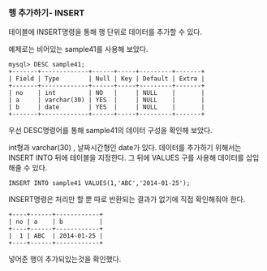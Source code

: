### **행 추가하기**- INSERT

테이블에 INSERT명령을 통해 행 단위로 데이터를 추가할 수 있다.

예제로는 비어있는 sample41를 사용해 보았다.

```mysql
mysql> DESC sample41;
+-------+-------------+------+-----+---------+-------+
| Field | Type        | Null | Key | Default | Extra |
+-------+-------------+------+-----+---------+-------+
| no    | int         | NO   |     | NULL    |       |
| a     | varchar(30) | YES  |     | NULL    |       |
| b     | date        | YES  |     | NULL    |       |
+-------+-------------+------+-----+---------+-------+
```

우선 DESC명령어를 통해 sample41의 데이터 구성을 확인해 보았다.

int형과 varchar(30) , 날짜시간형인 date가 있다. 데이터를 추가하기 위해서는 INSERT INTO 뒤에 테이블을 지정한다. 그 뒤에 VALUES 구를 사용해 데이터를 삽입해줄 수 있다.

```mysql
INSERT INTO sample41 VALUES(1,'ABC','2014-01-25');
```

INSERT명령은 처리만 할 뿐 따로 반환되는 결과가 없기에 직접 확인해줘야 한다.

```mysql
+----+------+------------+
| no | a    | b          |
+----+------+------------+
|  1 | ABC  | 2014-01-25 |
+----+------+------------+
```

넣어준 행이 추가되있는것을 확인했다. 